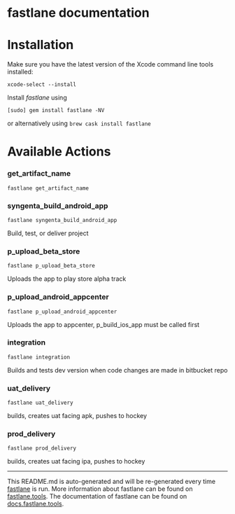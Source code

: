 fastlane documentation
================
# Installation

Make sure you have the latest version of the Xcode command line tools installed:

```
xcode-select --install
```

Install _fastlane_ using
```
[sudo] gem install fastlane -NV
```
or alternatively using `brew cask install fastlane`

# Available Actions
### get_artifact_name
```
fastlane get_artifact_name
```

### syngenta_build_android_app
```
fastlane syngenta_build_android_app
```
Build, test, or deliver project
### p_upload_beta_store
```
fastlane p_upload_beta_store
```
Uploads the app to play store alpha track
### p_upload_android_appcenter
```
fastlane p_upload_android_appcenter
```
Uploads the app to appcenter, p_build_ios_app must be called first
### integration
```
fastlane integration
```
Builds and tests dev version when code changes are made in bitbucket repo
### uat_delivery
```
fastlane uat_delivery
```
builds, creates uat facing apk, pushes to hockey
### prod_delivery
```
fastlane prod_delivery
```
builds, creates uat facing ipa, pushes to hockey

----

This README.md is auto-generated and will be re-generated every time [fastlane](https://fastlane.tools) is run.
More information about fastlane can be found on [fastlane.tools](https://fastlane.tools).
The documentation of fastlane can be found on [docs.fastlane.tools](https://docs.fastlane.tools).
